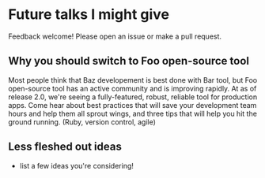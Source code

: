 # Future talks I might give

Feedback welcome! Please open an issue or make a pull request.

## Why you should switch to Foo open-source tool

Most people think that Baz developement is best done with Bar tool, but Foo open-source tool has an active community and is improving rapidly. At as of release 2.0, we're seeing a fully-featured, robust, reliable tool for production apps. Come hear about best practices that will save your development team hours and help them all sprout wings, and three tips that will help you hit the ground running. (Ruby, version control, agile)

## Less fleshed out ideas

- list a few ideas you're considering!
